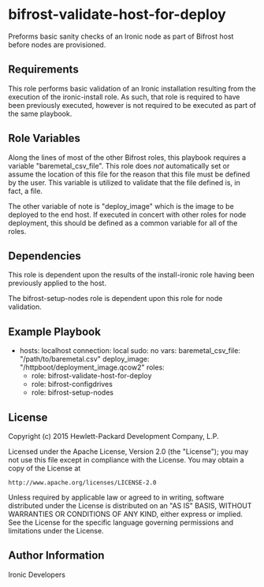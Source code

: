 bifrost-validate-host-for-deploy
================================

Preforms basic sanity checks of an Ironic node as part of Bifrost host before nodes are provisioned.

Requirements
------------

This role performs basic validation of an Ironic installation resulting from the execution of the ironic-install role.  As such, that role is required to have been previously executed, however is not required to be executed as part of the same playbook.

Role Variables
--------------

Along the lines of most of the other Bifrost roles, this playbook requires a variable "baremetal_csv_file".  This role does _not_ automatically set or assume the location of this file for the reason that this file must be defined by the user.  This variable is utilized to validate that the file defined is, in fact, a file.

The other variable of note is "deploy_image" which is the image to be deployed to the end host.  If executed in concert with other roles for node deployment, this should be defined as a common variable for all of the roles.

Dependencies
------------

This role is dependent upon the results of the install-ironic role having been previously applied to the host.

The bifrost-setup-nodes role is dependent upon this role for node validation.

Example Playbook
----------------

- hosts: localhost
  connection: local
  sudo: no
  vars:
    baremetal_csv_file: "/path/to/baremetal.csv"
    deploy_image: "/httpboot/deployment_image.qcow2"
  roles:
    - role: bifrost-validate-host-for-deploy
    - role: bifrost-configdrives
    - role: bifrost-setup-nodes

License
-------

Copyright (c) 2015 Hewlett-Packard Development Company, L.P.

Licensed under the Apache License, Version 2.0 (the "License");
you may not use this file except in compliance with the License.
You may obtain a copy of the License at

    http://www.apache.org/licenses/LICENSE-2.0

Unless required by applicable law or agreed to in writing, software
distributed under the License is distributed on an "AS IS" BASIS,
WITHOUT WARRANTIES OR CONDITIONS OF ANY KIND, either express or implied.
See the License for the specific language governing permissions and
limitations under the License.

Author Information
------------------

Ironic Developers
